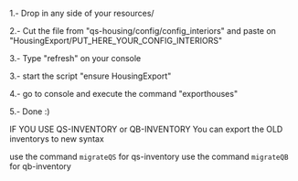 1.- Drop in any side of your resources/

2.- Cut the file from "qs-housing/config/config_interiors" and paste on "HousingExport/PUT_HERE_YOUR_CONFIG_INTERIORS"

3.- Type "refresh" on your console

3.- start the script "ensure HousingExport"

4.- go to console and execute the command "exporthouses" 

5.- Done :)


IF YOU USE QS-INVENTORY or QB-INVENTORY You can export the OLD inventorys to new syntax

use the command `migrateQS` for qs-inventory 
use the command `migrateQB` for qb-inventory 
